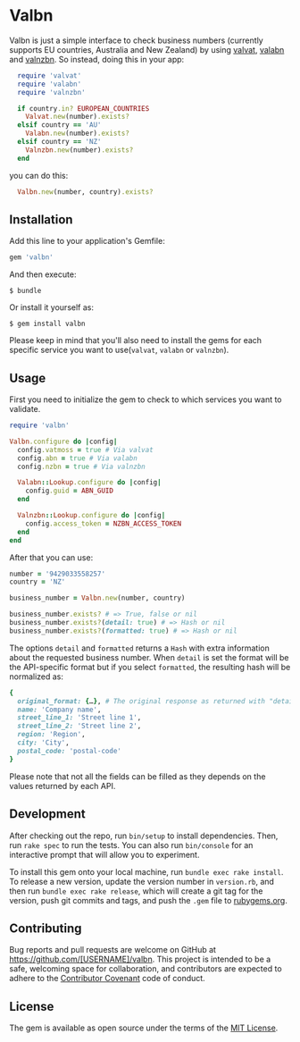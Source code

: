 # Valbn

Valbn is just a simple interface to check business numbers (currently supports EU countries, Australia and New Zealand) by using [valvat](https://github.com/yolk/valvat), [valabn](https://github.com/quaderno/valabn) and [valnzbn](https://github.com/quaderno/valnzbn). So instead, doing this in your app:

```ruby
  require 'valvat'
  require 'valabn'
  require 'valnzbn'

  if country.in? EUROPEAN_COUNTRIES
    Valvat.new(number).exists?
  elsif country == 'AU'
    Valabn.new(number).exists?
  elsif country == 'NZ'
    Valnzbn.new(number).exists?
  end
```

you can do this:

```ruby
  Valbn.new(number, country).exists?
```


## Installation

Add this line to your application's Gemfile:

```ruby
gem 'valbn'
```

And then execute:

    $ bundle

Or install it yourself as:

    $ gem install valbn

Please keep in mind that you'll also need to install the gems for each specific service you want to use(`valvat`, `valabn` or `valnzbn`).

## Usage

First you need to initialize the gem to check to which services you want to validate.

```ruby
require 'valbn'

Valbn.configure do |config|
  config.vatmoss = true # Via valvat
  config.abn = true # Via valabn
  config.nzbn = true # Via valnzbn

  Valabn::Lookup.configure do |config|
    config.guid = ABN_GUID
  end

  Valnzbn::Lookup.configure do |config|
    config.access_token = NZBN_ACCESS_TOKEN
  end
end
```

After that you can use:

```ruby
number = '9429033558257'
country = 'NZ'

business_number = Valbn.new(number, country)

business_number.exists? # => True, false or nil
business_number.exists?(detail: true) # => Hash or nil
business_number.exists?(formatted: true) # => Hash or nil
```

The options `detail` and `formatted` returns a `Hash` with extra information about the requested business number. When `detail` is set the format will be the API-specific format but if you select `formatted`, the resulting hash will be normalized as:

```ruby
{
  original_format: {…}, # The original response as returned with "detail: true"
  name: 'Company name',
  street_line_1: 'Street line 1',
  street_line_2: 'Street line 2',
  region: 'Region',
  city: 'City',
  postal_code: 'postal-code'
}
```

Please note that not all the fields can be filled as they depends on the values returned by each API.

## Development

After checking out the repo, run `bin/setup` to install dependencies. Then, run `rake spec` to run the tests. You can also run `bin/console` for an interactive prompt that will allow you to experiment.

To install this gem onto your local machine, run `bundle exec rake install`. To release a new version, update the version number in `version.rb`, and then run `bundle exec rake release`, which will create a git tag for the version, push git commits and tags, and push the `.gem` file to [rubygems.org](https://rubygems.org).

## Contributing

Bug reports and pull requests are welcome on GitHub at https://github.com/[USERNAME]/valbn. This project is intended to be a safe, welcoming space for collaboration, and contributors are expected to adhere to the [Contributor Covenant](http://contributor-covenant.org) code of conduct.


## License

The gem is available as open source under the terms of the [MIT License](http://opensource.org/licenses/MIT).

